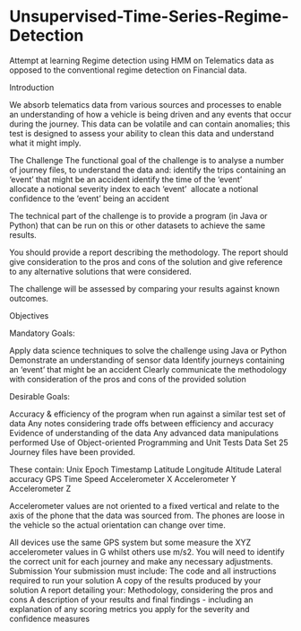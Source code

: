 # Unsupervised-Time-Series-Regime-Detection
Attempt at learning Regime detection using HMM on Telematics data as opposed to the conventional regime detection on Financial data.


Introduction

We absorb telematics data from various sources and processes to enable an understanding of how a vehicle is being driven and any events that occur during the journey. This data can be volatile and can contain anomalies; this test is designed to assess your ability to clean this data and understand what it might imply.


The Challenge
The functional goal of the challenge is to analyse a number of journey files, to understand the data and:
identify the trips containing an ‘event’ that might be an accident
identify the time of the ‘event’ 	
allocate a notional severity index to each ‘event’ 	
allocate a notional confidence to the ‘event’ being an accident

The technical part of the challenge is to provide a program (in Java or Python) that can be run on this or other datasets to achieve the same results.

You should provide a report describing the methodology. The report should give consideration to the pros and cons of the solution and give reference to any alternative solutions that were considered.

The challenge will be assessed by comparing your results against known outcomes.


Objectives


Mandatory Goals:

Apply data science techniques to solve the challenge using Java or Python
Demonstrate an understanding of sensor data
Identify journeys containing an ‘event’ that might be an accident
Clearly communicate the methodology with consideration of the pros and cons of the provided solution

Desirable Goals:

Accuracy & efficiency of the program when run against a similar test set of data
Any notes considering trade offs between efficiency and accuracy
Evidence of understanding of the data
Any advanced data manipulations performed
Use of Object-oriented Programming and Unit Tests
Data Set
25 Journey files have been provided.



These contain:
Unix Epoch Timestamp
Latitude
Longitude
Altitude
Lateral accuracy
GPS Time
Speed
Accelerometer X
Accelerometer Y
Accelerometer Z

Accelerometer values are not oriented to a fixed vertical and relate to the axis of the phone that the data was sourced from. The phones are loose in the vehicle so the actual orientation can change over time.

All devices use the same GPS system but some measure the XYZ accelerometer values in G whilst others use m/s2. You will need to identify the correct unit for each journey and make any necessary adjustments.
Submission
Your submission must include:
The code and all instructions required to run your solution
A copy of the results produced by your solution
A report detailing your:
Methodology, considering the pros and cons
A description of your results and final findings - including an explanation of any scoring metrics you apply for the severity and confidence measures



